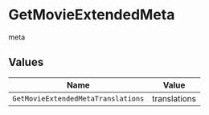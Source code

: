 # GetMovieExtendedMeta

meta


## Values

| Name                               | Value                              |
| ---------------------------------- | ---------------------------------- |
| `GetMovieExtendedMetaTranslations` | translations                       |